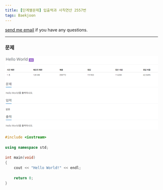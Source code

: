 ```yaml
---
title: [단계별문제] 입출력과 사칙연산 2557번
tags: Baekjoon
---
```


[send me email](mailto:jewel7492@gmail.com) if you have any questions.

<!--more-->

---

### 문제   
![그림1](/assets/Baekjoon/2577/1.PNG)  

```cpp
#include <iostream> 

using namespace std;
 
int main(void)
{
    cout << "Hello World!" << endl;
    
    return 0;
}
```